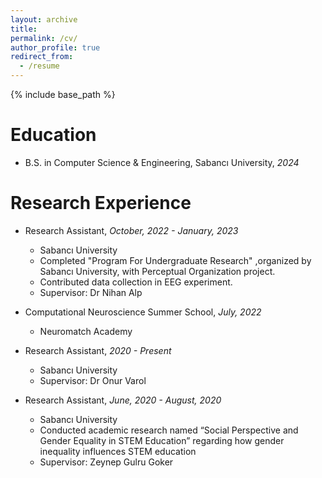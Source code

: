 ```yaml
---
layout: archive
title:
permalink: /cv/
author_profile: true
redirect_from:
  - /resume
---
```


{% include base_path %}

# Education

- B.S. in Computer Science & Engineering, Sabancı University, _2024_

# Research Experience

- Research Assistant, _October, 2022 - January, 2023_

  - Sabancı University
  - Completed "Program For Undergraduate Research" ,organized by Sabancı University, with Perceptual Organization project.
  - Contributed data collection in EEG experiment.
  - Supervisor: Dr Nihan Alp

- Computational Neuroscience Summer School, _July, 2022_

  - Neuromatch Academy

- Research Assistant, _2020 - Present_

  - Sabancı University
  - Supervisor: Dr Onur Varol

- Research Assistant, _June, 2020 - August, 2020_
  - Sabancı University
  - Conducted academic research named “Social Perspective and Gender Equality in STEM Education” regarding how gender inequality influences STEM education
  - Supervisor: Zeynep Gulru Goker
